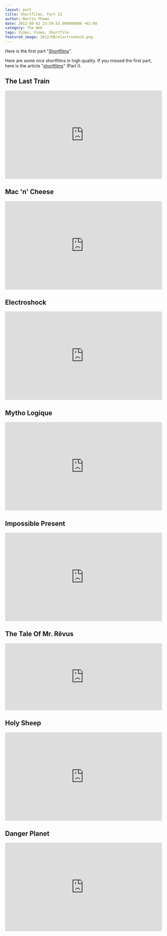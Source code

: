 ```yaml
---
layout: post
title: Shortfilms, Part II
author: Martin Thoma
date: 2012-08-02 23:59:53.000000000 +02:00
category: The Web
tags: Video, Vimeo, Shortfilm
featured_image: 2012/08/electroshock.png
---
```

<div class="info">Here is the first part "<a href="../shortfilms/">Shortfilms</a>".</div>

Here are some nice shortfilms in high quality. If you missed the first part, here is the article "<a href="../shortfilms/" title="Shortfilms">shortfilms</a>" (Part I).

<h2>The Last Train</h2>
<iframe src="http://player.vimeo.com/video/31215588" width="512" height="288" frameborder="0" webkitAllowFullScreen mozallowfullscreen allowFullScreen></iframe>

<h2>Mac 'n' Cheese</h2>
<iframe src="http://player.vimeo.com/video/27127177" width="512" height="288" frameborder="0" webkitAllowFullScreen mozallowfullscreen allowFullScreen></iframe>

<h2>Electroshock</h2>
<iframe src="http://player.vimeo.com/video/29193046" width="512" height="288" frameborder="0" webkitAllowFullScreen mozallowfullscreen allowFullScreen></iframe>

<h2>Mytho Logique</h2>
<iframe src="http://player.vimeo.com/video/24258323" width="512" height="288" frameborder="0" webkitAllowFullScreen mozallowfullscreen allowFullScreen></iframe>

<h2>Impossible Present</h2>
<iframe src="http://player.vimeo.com/video/33352381?title=0&amp;byline=0&amp;portrait=0&amp;color=ffffff" width="512" height="288" frameborder="0" webkitAllowFullScreen mozallowfullscreen allowFullScreen></iframe>

<h2>The Tale Of Mr. R&ecirc;vus</h2>
<iframe src="http://player.vimeo.com/video/27653079?title=0&amp;byline=0&amp;portrait=0&amp;color=ffffff" width="512" height="218" frameborder="0" webkitAllowFullScreen mozallowfullscreen allowFullScreen></iframe>

<h2>Holy Sheep</h2>
<iframe src="http://player.vimeo.com/video/24474457?title=0&amp;byline=0&amp;portrait=0&amp;color=ffffff" width="512" height="288" frameborder="0" webkitAllowFullScreen mozallowfullscreen allowFullScreen></iframe>

<h2>Danger Planet</h2>
<iframe src="http://player.vimeo.com/video/28043193?title=0&amp;byline=0&amp;portrait=0&amp;color=ffffff" width="512" height="288" frameborder="0" webkitAllowFullScreen mozallowfullscreen allowFullScreen></iframe>
